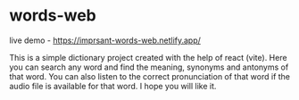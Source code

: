 # words-web
live demo - https://imprsant-words-web.netlify.app/

This is a simple dictionary project created with the help of react (vite). Here you can search any word and find the meaning, synonyms and antonyms of that word.
You can also listen to the correct pronunciation of that word if the audio file is available for that word.
I hope you will like it.
